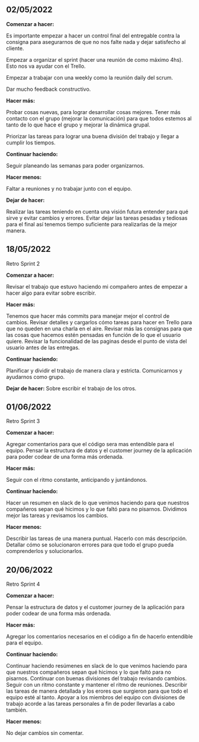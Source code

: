 ## 02/05/2022

**Comenzar a hacer:**

Es importante empezar a hacer un control final del entregable contra la consigna para asegurarnos de que no nos falte nada y dejar satisfecho al cliente.

Empezar a organizar el sprint (hacer una reunión de como máximo 4hs). Esto nos va ayudar con el Trello.

Empezar a trabajar con una weekly como la reunión daily del scrum.

Dar mucho feedback constructivo.

**Hacer más:**

Probar cosas nuevas, para lograr desarrollar cosas mejores. Tener más contacto con el grupo (mejorar la comunicación) para que todos estemos al tanto de lo que hace el grupo y mejorar la dinámica grupal.

Priorizar las tareas para lograr una buena división del trabajo y llegar a cumplir los tiempos.

**Continuar haciendo:**

Seguir planeando las semanas para poder organizarnos.

**Hacer menos:**

 Faltar a reuniones y no trabajar junto con el equipo.

**Dejar de hacer:**

Realizar las tareas teniendo en cuenta una visión futura entender para qué sirve y evitar cambios y errores. Evitar dejar las tareas pesadas y tediosas para el final así tenemos tiempo suficiente para realizarlas de la mejor manera.

## 18/05/2022
Retro Sprint 2

**Comenzar a hacer:**

Revisar el trabajo que estuvo haciendo mi compañero antes de empezar a hacer algo para evitar sobre escribir.


**Hacer más:**

Tenemos que hacer más commits para manejar mejor el control de cambios.
Revisar detalles y cargarlos cómo tareas para hacer en Trello para que no queden en una charla en el aire.
Revisar más las consignas para que las cosas que hacemos estén pensadas en función de lo que el usuario quiere.
Revisar la funcionalidad de las paginas desde el punto de vista del usuario antes de las entregas.


**Continuar haciendo:**

Planificar y dividir el trabajo de manera clara y estricta.
Comunicarnos y ayudarnos como grupo.


**Dejar de hacer:**
Sobre escribir el trabajo de los otros.


## 01/06/2022
Retro Sprint 3

**Comenzar a hacer:**

Agregar comentarios para que el código sera mas entendible para el equipo.
Pensar la estructura de datos y el customer journey de la aplicación para poder codear de una forma más ordenada.

**Hacer más:**

Seguir con el ritmo constante, anticipando y juntándonos.


**Continuar haciendo:**

Hacer un resumen en slack de lo que venimos haciendo para que nuestros compañeros sepan qué hicimos y lo que faltó para no pisarnos.
Dividimos mejor las tareas y revisamos los cambios.

**Hacer menos:**

Describir las tareas de una manera puntual. Hacerlo con más descripción. Detallar cómo se solucionaron errores para que todo el grupo pueda comprenderlos y solucionarlos.

## 20/06/2022
Retro Sprint 4

**Comenzar a hacer:**

Pensar la estructura de datos y el customer journey de la aplicación para poder codear de una forma más ordenada.

**Hacer más:**

Agregar los comentarios necesarios en el código a fin de hacerlo entendible para el equipo.


**Continuar haciendo:**

Continuar haciendo resúmenes en slack de lo que venimos haciendo para que nuestros compañeros sepan qué hicimos y lo que faltó para no pisarnos.
Continuar con buenas divisiones del trabajo revisando cambios.
Seguir con un ritmo constante y mantener el ritmo de reuniones.
Describir las tareas de manera detallada y los erores que surgieron para que todo el equipo esté al tanto.
Apoyar a los miembros del equipo con divisiones de trabajo acorde a las tareas personales a fin de poder llevarlas a cabo también.


**Hacer menos:**

No dejar cambios sin comentar.

